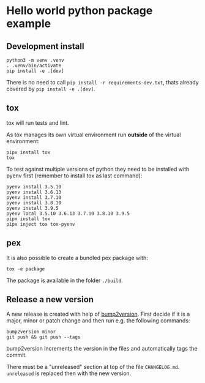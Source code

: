 # Hello world python package example

## Development install

```shell
python3 -m venv .venv
. .venv/bin/activate
pip install -e .[dev]
```

There is no need to call `pip install -r requirements-dev.txt`, thats already covered by `pip install -e .[dev]`.


## tox

tox will run tests and lint.

As tox manages its own virtual environment run **outside** of the virtual environment:

```shell
pipx install tox
tox
```

To test against multiple versions of python they need to be installed with pyenv first (remember to install tox as last command):

```shell
pyenv install 3.5.10
pyenv install 3.6.13
pyenv install 3.7.10
pyenv install 3.8.10
pyenv install 3.9.5
pyenv local 3.5.10 3.6.13 3.7.10 3.8.10 3.9.5
pipx install tox
pipx inject tox tox-pyenv
```

## pex

It is also possible to create a bundled pex package with:

```shell
tox -e package
```

The package is available in the folder `./build`.

## Release a new version

A new release is created with help of [bump2version](https://github.com/c4urself/bump2version). First decide if it is a major, minor or patch change and then run e.g. the following commands:

```shell
bump2version minor
git push && git push --tags
```

bump2version increments the version in the files and automatically tags the commit.

There must be a "unreleased" section at top of the file `CHANGELOG.md`. `unreleased` is replaced then with the new version.